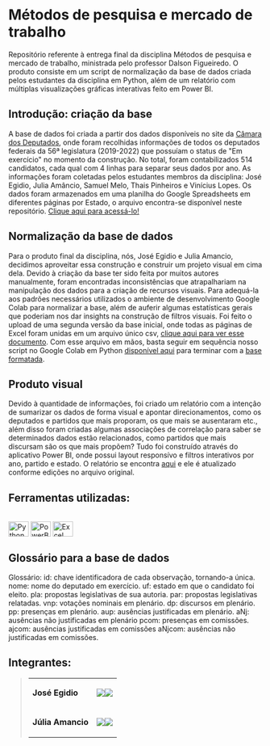 # Métodos de pesquisa e mercado de trabalho
Repositório referente à entrega final da disciplina Métodos de pesquisa e mercado de trabalho, ministrada pelo professor Dalson Figueiredo. O produto consiste em um script de normalização da base de dados criada pelos estudantes da disciplina em Python, além de um relatório com múltiplas visualizações gráficas interativas feito em Power BI.

## Introdução: criação da base
A base de dados foi criada a partir dos dados disponíveis no site da <a href="https://www.camara.leg.br/deputados/quem-sao">Câmara dos Deputados</a>, onde foram recolhidas informações de todos os deputados federais da 56ª legislatura (2019-2022) que possuíam o status de "Em exercício" no momento da construção. No total, foram contabilizados 514 candidatos, cada qual com 4 linhas para separar seus dados por ano. As informações foram coletadas pelos estudantes membros da disciplina: José Egidio, Julia Amâncio, Samuel Melo, Thais Pinheiros e Vinícius Lopes. Os dados foram armazenados em uma planilha do Google Spreadsheets em diferentes páginas por Estado, o arquivo encontra-se disponível neste repositório. <a href="https://github.com/SoobinCPRI/metodosCPRI/blob/main/base_inicial.xlsx">Clique aqui para acessá-lo!</a>

## Normalização da base de dados
Para o produto final da disciplina, nós, José Egidio e Julia Amancio, decidimos aproveitar essa construção e construir um projeto visual em cima dela. Devido à criação da base ter sido feita por muitos autores manualmente, foram encontradas inconsistências que atrapalhariam na manipulação dos dados para a criação de recursos visuais. Para adequá-la aos padrões necessários utilizados o ambiente de desenvolvimento Google Colab para normalizar a base, além de auferir algumas estatísticas gerais que poderiam nos dar insights na construção de filtros visuais. Foi feito o upload de uma segunda versão da base inicial, onde todas as páginas de Excel foram unidas em um arquivo único csv, <a href="https://github.com/SoobinCPRI/metodosCPRI/blob/main/base_unida.csv">clique aqui para ver esse documento</a>. Com esse arquivo em mãos, basta seguir em sequência nosso script no Google Colab em Python <a href="https://github.com/SoobinCPRI/metodosCPRI/blob/main/Produto_Jose_Julia.ipynb">disponível aqui</a> para terminar com a <a href="https://github.com/SoobinCPRI/metodosCPRI/blob/main/base_formatada.csv">base formatada</a>.

## Produto visual
Devido à quantidade de informações, foi criado um relatório com a intenção de sumarizar os dados de forma visual e apontar direcionamentos, como os deputados e partidos que mais proporam, os que mais se ausentaram etc., além disso foram criadas algumas associações de correlação para saber se determinados dados estão relacionados, como partidos que mais discursam são os que mais propõem? Tudo foi construído através do aplicativo Power BI, onde possui layout responsívo e filtros interativos por ano, partido e estado. O relatório se encontra <a href="https://app.powerbi.com/view?r=eyJrIjoiM2Y1NWJjNTQtYThiYS00NWM0LTllMjEtOWMyYzI5YTQ5NDdhIiwidCI6ImUyZjc3ZDAwLTAxNjMtNGNmNi05MmIwLTQ4NGJhZmY5ZGY3ZCJ9&pageName=ReportSection296fc11b9424c389cd59">aqui</a> e ele é atualizado conforme edições no arquivo original.

## Ferramentas utilizadas:
<div style="display: inline_block"><br>
  <img align="center" alt="Python" height="30" width="40" src="https://cdn.jsdelivr.net/gh/devicons/devicon/icons/python/python-original.svg">
  <img align="center" alt="PowerBI" height="30" width="40" src="https://github.com/microsoft/PowerBI-Icons/blob/main/SVG/Power-BI.svg">
  <img align="center" alt="Excel" height="30" width="40" src="https://github.com/sempostma/office365-icons/blob/master/svg/excel.svg">
</div>

## Glossário para a base de dados
Glossário:
id: chave identificadora de cada observação, tornando-a única.
nome: nome do deputado em exercício.
uf: estado em que o candidato foi eleito.
pla: propostas legislativas de sua autoria.
par: propostas legislativas relatadas.
vnp: votações nominais em plenário.
dp: discursos em plenário.
pp: presenças em plenário.
aup: ausências justificadas em plenário.
aNj: ausências não justificadas em plenário
pcom: presenças em comissões.
ajcom: ausências justificadas em comissões
aNjcom: ausências não justificadas em comissões.
## Integrantes: 

> <table>
  <tbody>
<tr>
    <td><p align="left-center"><b>José Egidio</b></p></td>
    <td><a href="https://github.com/SoobinCPRI" target="_blank"><img src="https://img.shields.io/badge/GitHub-100000?style=for-the-badge&logo=github&logoColor=white" target="_blank" align="center"></a><a href="https://www.linkedin.com/in/josé-egidio-39ab99224" target="_blank"><img src="https://img.shields.io/badge/-LinkedIn-%230077B5?style=for-the-badge&logo=linkedin&logoColor=white" target="_blank" align="center"></a></td>
  </tr>
 
<tr>
    <td><p align="left-center"><b>Júlia Amancio</b></p></td>
    <td><a href="" target="_blank"><img src="https://img.shields.io/badge/GitHub-100000?style=for-the-badge&logo=github&logoColor=white" target="_blank" align="center"></a><a href="https://www.linkedin.com/in/julia-amancio" target="_blank"><img src="https://img.shields.io/badge/-LinkedIn-%230077B5?style=for-the-badge&logo=linkedin&logoColor=white" target="_blank" align="center"></a></td>
  </tr>


  </tbody>
 </table>
